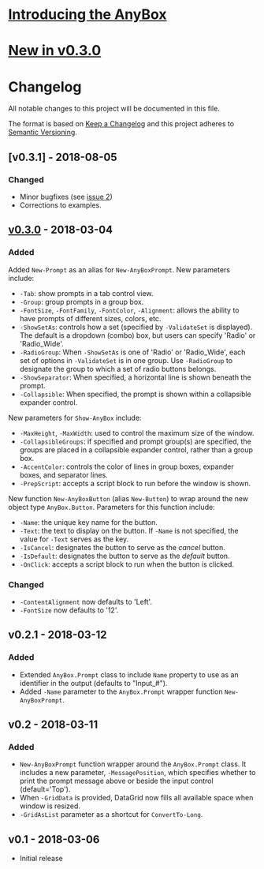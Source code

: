 
# [Introducing the AnyBox](https://www.donaldmellenbruch.com/post/introducing-the-anybox/)

# [New in v0.3.0](https://www.donaldmellenbruch.com/post/anybox-v0.3/)

# Changelog
All notable changes to this project will be documented in this file.

The format is based on [Keep a Changelog](http://keepachangelog.com/en/1.0.0/)
and this project adheres to [Semantic Versioning](http://semver.org/spec/v2.0.0.html).

## [v0.3.1] - 2018-08-05

### Changed

- Minor bugfixes (see [issue 2](https://github.com/dm3ll3n/AnyBox/issues/2))
- Corrections to examples.

## [v0.3.0](https://www.donaldmellenbruch.com/post/anybox-v0.3/) - 2018-03-04

### Added

Added `New-Prompt` as an alias for `New-AnyBoxPrompt`. New parameters include:
  - `-Tab`: show prompts in a tab control view.
  - `-Group`: group prompts in a group box.
  - `-FontSize`, `-FontFamily`, `-FontColor`, `-Alignment`: allows the ability to have prompts of different sizes, colors, etc.
  - `-ShowSetAs`: controls how a set (specified by `-ValidateSet` is displayed). The default is a dropdown (combo) box, but users can specify 'Radio' or 'Radio_Wide'.
  - `-RadioGroup`: When `-ShowSetAs` is one of 'Radio' or 'Radio_Wide', each set of options in `-ValidateSet` is in one group. Use `-RadioGroup` to designate the group to which a set of radio buttons belongs.
  - `-ShowSeparator`: When specified, a horizontal line is shown beneath the prompt.
  - `-Collapsible`: When specified, the prompt is shown within a collapsible expander control.

New parameters for `Show-AnyBox` include:
  - `-MaxHeight`, `-MaxWidth`: used to control the maximum size of the window.
  - `-CollapsibleGroups`: if specified and prompt group(s) are specified, the groups are placed in a collapsible expander control, rather than a group box.
  - `-AccentColor`: controls the color of lines in group boxes, expander boxes, and separator lines.
  - `-PrepScript`: accepts a script block to run before the window is shown.

New function `New-AnyBoxButton` (alias `New-Button`) to wrap around the new object type `AnyBox.Button`. Parameters for this function include:
  - `-Name`: the unique key name for the button.
  - `-Text`: the text to display on the button. If `-Name` is not specified, the value for `-Text` serves as the key.
  - `-IsCancel`: designates the button to serve as the *cancel* button.
  - `-IsDefault`: designates the button to serve as the *default* button.
  - `-OnClick`: accepts a script block to run when the button is clicked.

### Changed

  - `-ContentAlignment` now defaults to 'Left'.
  - `-FontSize` now defaults to '12'.

## v0.2.1 - 2018-03-12

### Added

- Extended `AnyBox.Prompt` class to include `Name` property to use as an identifier in the output (defaults to "Input_#").
- Added `-Name` parameter to the `AnyBox.Prompt` wrapper function `New-AnyBoxPrompt`.

## v0.2 - 2018-03-11

### Added

- `New-AnyBoxPrompt` function wrapper around the `AnyBox.Prompt` class. It includes a new parameter, `-MessagePosition`, which specifies whether to print the prompt message above or beside the input control (default='Top').
- When `-GridData` is provided, DataGrid now fills all available space when window is resized.
- `-GridAsList` parameter as a shortcut for `ConvertTo-Long`.

## v0.1 - 2018-03-06

- Initial release
